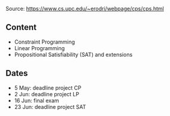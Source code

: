 Source: https://www.cs.upc.edu/~erodri/webpage/cps/cps.html

## Content

- Constraint Programming
- Linear Programming
- Propositional Satisfiability (SAT) and extensions

## Dates

* 5 May: deadline project CP
* 2 Jun: deadline project LP
* 16 Jun: final exam
* 23 Jun: deadline project SAT
